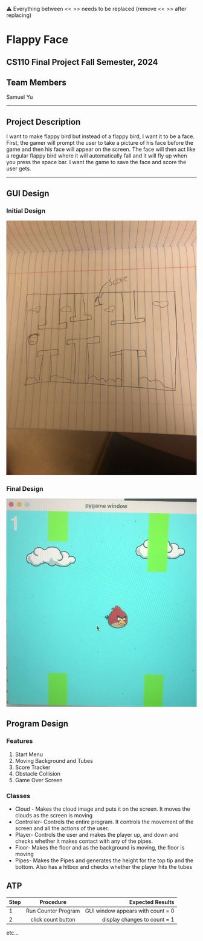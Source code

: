 
:warning: Everything between << >> needs to be replaced (remove << >> after replacing)

#  Flappy Face 
## CS110 Final Project   Fall Semester, 2024 

## Team Members

Samuel Yu

***

## Project Description

 I want to make flappy bird but instead of a flappy bird, I want it to be a face. First, the gamer will prompt the user to take a picture of his face before the game and then his face will appear on the screen. The face will then act like a regular flappy bird where it will automatically fall and it will fly up when you press the space bar. I want the game to save the face and score the user gets. 

***    

## GUI Design

### Initial Design

![initial gui](assets/gui.jpg)

### Final Design

![final gui](assets/finalgui.jpg)

## Program Design

### Features

1. Start Menu 
2. Moving Background and Tubes 
3. Score Tracker 
4. Obstacle Collision 
5. Game Over Screen

### Classes

- Cloud - Makes the cloud image and puts it on the screen. It moves the clouds as the screen is moving 
- Controller- Controls the entire program. It controls the movement of the screen and all the actions of the user. 
- Player- Controls the user and makes the player up, and down and checks whether it makes contact with any of the pipes.
- Floor- Makes the floor and as the background is moving, the floor is moving 
- Pipes- Makes the Pipes and generates the height for the top tip and the bottom. Also has a hitbox and checks whether the player hits the tubes 


## ATP

| Step                 |Procedure             |Expected Results                   |
|----------------------|:--------------------:|----------------------------------:|
|  1                   | Run Counter Program  |GUI window appears with count = 0  |
|  2                   | click count button   | display changes to count = 1      |
etc...
